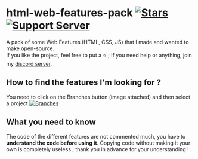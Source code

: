 # html-web-features-pack [![Stars](https://img.shields.io/github/stars/antoinemcx/html-web-features-pack)](https://github.com/antoinemcx/html-web-features-pack) [![Support Server](https://img.shields.io/discord/738122381062832180.svg?label=&logo=discord&logoColor=ffffff&color=7389D8&labelColor=6A7EC2)](https://discord.gg/G6WQsMQShZ)

A pack of some Web Features (HTML, CSS, JS) that I made and wanted to make open-source.  
If you like the project, feel free to put a ⭐ ; If you need help or anything, join my [discord server](https://discord.gg/G6WQsMQShZ).  


## How to find the features I'm looking for ?

You need to click on the Branches button (image attached) and then select a project [![Branches](https://i.imgur.com/TPu0KUX.png)](https://github.com/antoinemcx/html-web-features-pack/branches)

## What you need to know

The code of the different features are not commented much, you have to **understand the code before using it**.
Copying code without making it your own is completely useless ; thank you in advance for your understanding !
